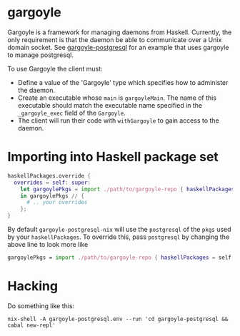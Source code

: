 # gargoyle

Gargoyle is a framework for managing daemons from Haskell. Currently, the only requirement is that the daemon be able to communicate over a Unix domain socket. See [gargoyle-postgresql](https://hackage.haskell.org/package/gargoyle-postgresql) for an example that uses gargoyle to manage postgresql.

To use Gargoyle the client must:
* Define a value of the 'Gargoyle' type which specifies how to administer the daemon.
* Create an executable whose `main` is `gargoyleMain`. The name of this executable should match the executable name specified in the `_gargoyle_exec` field of the `Gargoyle`.
* The client will run their code with `withGargoyle` to gain access to the daemon.

# Importing into Haskell package set

```nix
haskellPackages.override {
  overrides = self: super:
    let gargoylePkgs = import ./path/to/gargoyle-repo { haskellPackages = self; };
    in gargoylePkgs // {
      # .. your overrides
    };
}
```

By default `gargoyle-postgresql-nix` will use the `postgresql` of the `pkgs` used by your `haskellPackages`. To override this, pass `postgresql` by changing the above line to look more like

```nix
gargoylePkgs = import ./path/to/gargoyle-repo { haskellPackages = self; postgresql = myCustomVersion; }
```

# Hacking

Do something like this:

```shell
nix-shell -A gargoyle-postgresql.env --run 'cd gargoyle-postgresql && cabal new-repl'
```
